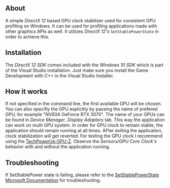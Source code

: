 ## About
A simple *DirectX 12* based GPU clock stabilizer used for consistent GPU profiling on Windows. It can be used for profiling applications made with other graphics APIs as well. It utilizes *DirectX 12's* `SetStablePowerState` in order to achieve this.

## Installation
The *DirectX 12 SDK* comes included with the *Windows 10 SDK* which is part of the Visual Studio installation. Just make sure you install the Game Development with *C++* in the VIsual Studio Installer.

## How it works
If not specified in the command line, the first available GPU will be chosen. You can also specifiy the GPU explicitly by passing the name of prefered GPU, for example "NVIDIA GeForce RTX 3070". The name of your GPUs can be found in *Device Manager*, *Display Adapters* tab. This way the application can work on multi GPU system. In order for GPU clock to remain stable, the application should remain running at all times. AFter exiting the application, clock stabilization will get reverted. For testing the GPU clock I recommend using the [TechPowerUp GPU-Z](https://www.techpowerup.com/download/techpowerup-gpu-z/). Observe the *Sensors/GPU Core Clock's* behavior with and without the application running.

## Troubleshooting
If SetStablePower state is failing, please refer to the [SetStablePowerState Microsoft Documentation](https://docs.microsoft.com/en-us/windows/win32/api/d3d12/nf-d3d12-id3d12device-setstablepowerstate) for troubleshooting.
